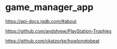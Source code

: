 # game_manager_app

https://api-docs.igdb.com/#about

https://github.com/andshrew/PlayStation-Trophies

https://github.com/ckatzorke/howlongtobeat
